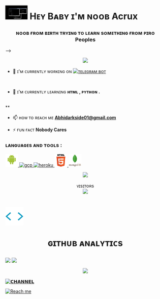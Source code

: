 <!-- ### Hi there 👋

<!--
**ItzNoobCoder/ItzNoobCoder** is a ✨ _special_ ✨ repository because its `README.md` (this file) appears on your GitHub profile.

Here are some ideas to get you started:

- 🔭 I’m currently working on ...
- 🌱 I’m currently learning ...
- 👯 I’m looking to collaborate on ...
- 🤔 I’m looking for help with ...
- 💬 Ask me about ...
- 📫 How to reach me: ...
- 😄 Pronouns: ...
- ⚡ Fun fact: ... -->

 
 
<h1> <img src="https://github.com/ItzNoobCoder/ItzNoobCoder/blob/main/resources/codes.webp" width="70px"> Hᴇʏ Bᴀʙʏ ɪ'ᴍ ɴᴏᴏʙ Acrux </h1><p align="center">

<h3 align="center">ɴᴏᴏʙ ғʀᴏᴍ  ʙɪʀᴛʜ ᴛʀʏɪɴɢ ᴛᴏ ʟᴇᴀʀɴ sᴏᴍᴇᴛʜɪɴɢ ғʀᴏᴍ ᴘɪʀᴏ Peoples</h3>

 -->   <p align="middle"><a href="https://github.com/ItzNoobCoder"><img src="https://img.shields.io/badge/GitHub-100000?style=for-the-badge&logo=github&logoColor=white"></a>


- 🔭 ɪ'ᴍ ᴄᴜʀʀᴇɴᴛʟʏ ᴡᴏʀᴋɪɴɢ ᴏɴ [![ᴛᴇʟᴇɢʀᴀᴍ ʙᴏᴛ](https://img.shields.io/badge/telegram-1b77FF.svg?style=for-the-badge&logo=ᴛᴇʟᴇɢʀᴀᴍʙᴏᴛʟɪsᴛs)](https://t.me/IshaMusicBbot) 
<br>

- 🌱 ɪ'ᴍ ᴄᴜʀʀᴇɴᴛʟʏ  ʟᴇᴀʀɴɪɴɢ  **ʜᴛᴍʟ , ᴘʏᴛʜᴏɴ .**

<br>**
- 📫 ʜᴏᴡ  ᴛᴏ  ʀᴇᴀᴄʜ  ᴍᴇ  **Abhidarkside01@gmail.com**
 
- ⚡ ғᴜɴ  ғᴀᴄᴛ   **Nobody Cares**

 
 <h3 align="left">ʟᴀɴɢᴜᴀɢᴇs   ᴀɴᴅ ᴛᴏᴏʟs :</h3>
<p align="left"> <a href="https://developer.android.com" target="_blank" rel="noreferrer"> <img src="https://raw.githubusercontent.com/devicons/devicon/master/icons/android/android-original-wordmark.svg" alt="android" width="40" height="40"/> </a> <a href="https://cloud.google.com" target="_blank" rel="noreferrer"> <img src="https://www.vectorlogo.zone/logos/google_cloud/google_cloud-icon.svg" alt="gcp" width="40" height="40"/> </a> <a href="https://heroku.com" target="_blank" rel="noreferrer"> <img src="https://www.vectorlogo.zone/logos/heroku/heroku-icon.svg" alt="heroku" width="40" height="40"/> </a> <a href="https://www.w3.org/html/" target="_blank" rel="noreferrer"> <img src="https://raw.githubusercontent.com/devicons/devicon/master/icons/html5/html5-original-wordmark.svg" alt="html5" width="40" height="40"/> </a> <a href="https://www.mongodb.com/" target="_blank" rel="noreferrer"> <img src="https://raw.githubusercontent.com/devicons/devicon/master/icons/mongodb/mongodb-original-wordmark.svg" alt="mongodb" width="40" height="40"/> </a> </p>
 





<p align="middle"><a href="https://github.com/ItzNoobCoder"><img src="https://img.shields.io/badge/GitHub-100000?style=for-the-badge&logo=github&logoColor=white"></a>
 <p align="center">ᴠɪsɪᴛᴏʀs<br><img src="https://profile-counter.glitch.me/MEIZNOOBCODER/count.svg"><br>

  
  <h1> <img src = "https://github.com/ItzNoobCoder/ItzNoobCoder/blob/main/resources/analytics.webp" width="57px"> <P ALIGN="middle"> ɢɪᴛʜᴜʙ ᴀɴᴀʟʏᴛɪᴄs </h1>

 [<img src="https://github-readme-stats.vercel.app/api?username=ItzNoobCoder&&show_icons=true&title_color=60f542&icon_color=bb2acf&text_color=43f50c&bg_color=080a08" width="49%">](https://github.com/ItzNoobCoder)  [<img src="https://github-readme-streak-stats.herokuapp.com/?user=ItzNoobCoder&theme=chartreuse-dark&hide_border=True&bg_color=000000" width="49%">](https://github.com/ItzNoobCoder)


   

<p align="center"><a href="https://github.com/ITZNOOBCODER"><img src="https://github-readme-stats.vercel.app/api/top-langs/?username=ITZNOOBCODER&theme=radical&layout=compact"></a></p>   
   
   
 [![𝗖𝗛𝗔𝗡𝗡𝗘𝗟](https://img.shields.io/badge/Channel-1b77FF.svg?style=for-the-badge&logo=telegram)](https://t.me/IshaBots) 

[![Reach me](https://img.shields.io/badge/Support-1b77FF.svg?style=for-the-badge&logo=telegram)](https://t.me/wtf_acrux)

